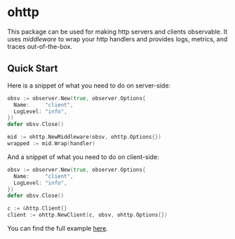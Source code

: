 # ohttp

This package can be used for making http servers and clients observable.
It uses _middleware_ to wrap your http handlers and provides logs, metrics, and traces out-of-the-box.

## Quick Start

Here is a snippet of what you need to do on server-side:

```go
obsv := observer.New(true, observer.Options{
  Name:     "client",
  LogLevel: "info",
})
defer obsv.Close()

mid := ohttp.NewMiddleware(obsv, ohttp.Options{})
wrapped := mid.Wrap(handler)
```

And a snippet of what you need to do on client-side:

```go
obsv := observer.New(true, observer.Options{
  Name:     "client",
  LogLevel: "info",
})
defer obsv.Close()

c := &http.Client{}
client := ohttp.NewClient(c, obsv, ohttp.Options{})
```

You can find the full example [here](./example).
